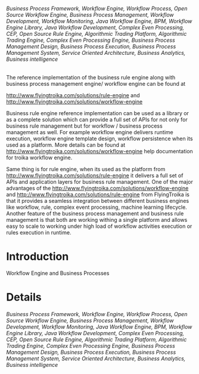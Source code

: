 ###### Business Process Framework, Workflow Engine, Workflow Process, Open Source Workflow Engine, Business Process Management, Workflow Development, Workflow Monitoring, Java Workflow Engine, BPM, Workflow Engine Library, Java Workflow Development, Complex Even Processing, CEP, Open Source Rule Engine, Algorithmic Trading Platform, Algorithmic Trading Engine, Complex Even Processing Engine, Business Process Management Design, Business Process Execution, Business Process Management System,  Service Oriented Architecture, Business Analytics, Business intelligence ######


The reference implementation of the business rule engine along with business process management engine/ workflow engine can be found at

http://www.flyingtroika.com/solutions/rule-engine and
http://www.flyingtroika.com/solutions/workflow-engine

Business rule engine reference implementation can be used as a library or
as a complete solution which can provide a full set of APIs for not only for business rule management but for workflow / business process management as well.
For example workflow engine delivers runtime execution, workflow engine template design, workflow persistence when its used as a platform. More details can be found at http://www.flyingtroika.com/solutions/workflow-engine help documentation for troika workflow engine.

Same thing is for rule engine, when its used as the platform from http://www.flyingtroika.com/solutions/rule-engine it delivers a full set of APIs and application layers for business rule management.
One of the major advantages of the http://www.flyingtroika.com/solutions/workflow-engine and http://www.flyingtroika.com/solutions/rule-engine from FlyingTroika is that it provides a seamless integration between different business engines like workflow, rule, complex event processing, machine learning lifecycle.
Another feature of the business process management  and business rule management is that both are working withing a single platform and allows easy to scale to working under high load of workflow activities execution or rules execution in runtime.

# Introduction #

Workflow Engine and Business Processes


# Details #

###### Business Process Framework, Workflow Engine, Workflow Process, Open Source Workflow Engine, Business Process Management, Workflow Development, Workflow Monitoring, Java Workflow Engine, BPM, Workflow Engine Library, Java Workflow Development, Complex Even Processing, CEP, Open Source Rule Engine, Algorithmic Trading Platform, Algorithmic Trading Engine, Complex Even Processing Engine, Business Process Management Design, Business Process Execution, Business Process Management System,  Service Oriented Architecture, Business Analytics, Business intelligence ######